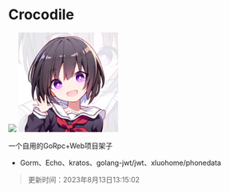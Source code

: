# Crocodile

<img src="https://img.shields.io/github/stars/00ty/Crocodile?label=GitHub">
<img src="assets\logo.webp" style="max-width:200px">

一个自用的GoRpc+Web项目架子

- Gorm、Echo、kratos、golang-jwt/jwt、xluohome/phonedata



> 更新时间：2023年8月13日13:15:02

